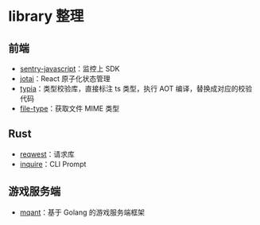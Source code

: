 # library 整理

## 前端

- [sentry-javascript](https://github.com/getsentry/sentry-javascript)：监控上 SDK
- [jotai](https://github.com/pmndrs/jotai)：React 原子化状态管理
- [typia](https://typia.io/)：类型校验库，直接标注 ts 类型，执行 AOT 编译，替换成对应的校验代码
- [file-type](https://github.com/sindresorhus/file-type)：获取文件 MIME 类型

## Rust

- [reqwest](https://crates.io/crates/reqwest)：请求库
- [inquire](https://github.com/mikaelmello/inquire)：CLI Prompt

## 游戏服务端

- [mqant](https://github.com/liangdas/mqant)：基于 Golang 的游戏服务端框架
